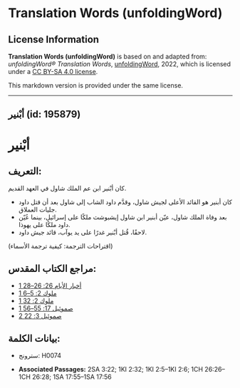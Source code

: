 # Translation Words (unfoldingWord)

## License Information

**Translation Words (unfoldingWord)** is based on and adapted from: _unfoldingWord® Translation Words_, [unfoldingWord](https://unfoldingword.org/utw), 2022, which is licensed under a [CC BY-SA 4.0 license](https://creativecommons.org/licenses/by-sa/4.0/legalcode.en).

This markdown version is provided under the same license.



--------------------------------

## أبْنير (id: 195879)

أبْنير
======

التعريف:
--------

كان أبْنير ابن عم الملك شاول في العهد القديم.

* كان أبنير هو القائد الأعلى لجيش شاول، وقدَّم داود الشاب إلى شاول بعد أن قتل داود جليات العملاق.
* بعد وفاة الملك شاول، عيّن أبنير ابن شاول إيشبوشث ملكًا على إسرائيل، بينما عُيّن داود ملكًا على يهوذا.
* لاحقًا، قُتل أبْنير غدرًا على يد يوآب، قائد جيش داود.

(اقتراحات الترجمة: كيفية ترجمة الأسماء)

مراجع الكتاب المقدس:
--------------------

* [1 أخبار الأيام 26: 26–28](https://ref.ly/1Chr26:26-1Chr26:28)
* [1 ملوك 2: 5–6](https://ref.ly/1Kgs2:5-1Kgs2:6)
* [1 ملوك 2: 32](https://ref.ly/1Kgs2:32)
* [1 صموئيل 17: 55–56](https://ref.ly/1Sam17:55-1Sam17:56)
* [2 صموئيل 3: 22](https://ref.ly/2Sam3:22)

بيانات الكلمة:
--------------

* سترونج: H0074

* **Associated Passages:** 2SA 3:22; 1KI 2:32; 1KI 2:5–1KI 2:6; 1CH 26:26–1CH 26:28; 1SA 17:55–1SA 17:56


